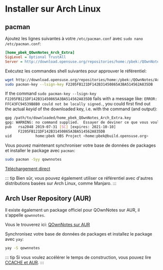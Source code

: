 # Installer sur Arch Linux

## pacman

Ajoutez les lignes suivantes à votre `/etc/pacman.conf` avec `sudo nano /etc/pacman.conf`:

```ini
[home_pbek_QOwnNotes_Arch_Extra]
SigLevel = Optional TrustAll
Server = http://download.opensuse.org/repositories/home:/pbek:/QOwnNotes/Arch_Extra/$arch
```

Exécutez les commandes shell suivantes pour approuver le référentiel:

```bash
wget http://download.opensuse.org/repositories/home:/pbek:/QOwnNotes/Arch_Extra/x86_64/home_pbek_QOwnNotes_Arch_Extra.key -O - | sudo pacman-key --add -
sudo pacman-key --lsign-key F2205FB121DF142B31450865A3BA514562A835DB
```

If the command `sudo pacman-key --lsign-key F2205FB121DF142B31450865A3BA514562A835DB` fails with a message like: `ERROR: FFC43FC94539B8B0 could not be locally signed.`, you could first find out the actual *keyid* of the downloaded key, i.e. with the command (and output):

```bash
gpg /path/to/downloaded/home_pbek_QOwnNotes_Arch_Extra.key
gpg: WARNING: no command supplied.  Essayer de deviner ce que vous voulez dire...
pub   rsa2048 2019-07-31 [SC] [expires: 2021-10-10]
      F2205FB121DF142B31450865A3BA514562A835DB
uid           home:pbek OBS Project <home:pbek@build.opensuse.org>
```

Vous pouvez maintenant synchroniser votre base de données de packages et installer le package avec `pacman`:

```bash
sudo pacman -Syy qownnotes
```

[Téléchargement direct](https://build.opensuse.org/package/binaries/home:pbek:QOwnNotes/desktop/Arch_Extra)

::: tip
Bien sûr, vous pouvez également utiliser ce référentiel avec d'autres distributions basées sur Arch Linux, comme Manjaro.
:::

## Arch User Repository (AUR)

Il existe également un package officiel pour QOwnNotes sur AUR, il s'appelle `qownnotes`.

Vous le trouverez ici: [QOwnNotes sur AUR](https://aur.archlinux.org/packages/qownnotes)

Synchronisez votre base de données de packages et installez le package avec `yay`:

```bash
yay -S qownnotes
```

::: tip
Si vous voulez accélérer le temps de construction, vous pouvez lire [CCACHE et AUR](https://www.reddit.com/r/archlinux/comments/6vez44/a_small_tip_if_you_compile_from_aur/).
:::
